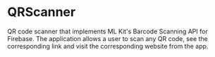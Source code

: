 # QRScanner
QR code scanner that implements ML Kit's Barcode Scanning API for Firebase. The application allows
a user to scan any QR code, see the corresponding link and visit the corresponding website from the app.

